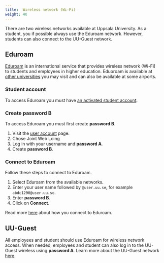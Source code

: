 ```yaml
---
title:  Wireless network (Wi-Fi) 
weight: 40
---
```


There are two wireless networks available at Uppsala University. 
As a student, you if possible always use the Eduroam network. 
However, students can also connect
to the UU-Guest network.


## Eduroam

[Eduroam][eduroam-wp] is an international service that provides wireless network
(Wi-Fi) to students and employees in higher education. Eduoroam is available at
[other universities][where] you may visit and can also be available at some airports. 

[eduroam-wp]: https://en.wikipedia.org/wiki/Eduroam

[where]: https://eduroam.org/where/
### Student account

To access Eduroam you must have [an activated student
account](../../preparation#student-account).

### Create password B

To access Eduroam you must first create **password B**. 

1. Visit the [user account][konto] page.
2. Chose Joint Web Loing
4. Log in with your username and **password A**.
6. Create **password B**.

[konto]: https://konto.weblogin.uu.se/index-en.html

### Connect to Eduroam

Follow these steps to connect to Eduroam.

1. Select Eduroam from the available networks. 
3. Enter your user name followed by `@user.uu.se`, for example `abdc1290@user.uu.se`.
4. Enter **password B**.
5. Click on **Connect**.

Read more [here][more] about how you connect to Eduroam.

[more]: https://www.uu.se/en/students/it-for-students/wireless-network---wifi#h-ConnecttoWiFi


## UU-Guest

All employees and student should use Eduroam for wireless network access. When
needed, employees and student can also log in to  the UU-Guest wireless using
**password A**. Learn more about the UU-Guest network [here][uu-guest].

[uu-guest]:
    https://www.uu.se/en/staff/service-and-tools/it-and-telephony-services/it-services/network-and-vpn#h-UUGuestwirelessWiFinetwork
